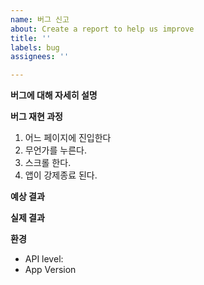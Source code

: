 ```yaml
---
name: 버그 신고
about: Create a report to help us improve
title: ''
labels: bug
assignees: ''

---
```


**버그에 대해 자세히 설명**
<!-- 어느 버그인지 간단하고 명료하게 작성해주세요. -->

**버그 재현 과정**
<!-- 아래는 예제입니다. -->
1. 어느 페이지에 진입한다
2. 무언가를 누른다.
3. 스크롤 한다.
4. 앱이 강제종료 된다.

**예상 결과**
<!-- 버그가 아닐때의 예상했던 결과를 작성하세요. -->

**실제 결과**
<!-- 버그로 인해 발생된 결과를 작성하세요. -->

**환경**
- API level: <!-- ex: 30 -->
- App Version <!-- ex: 0.0.1 -->